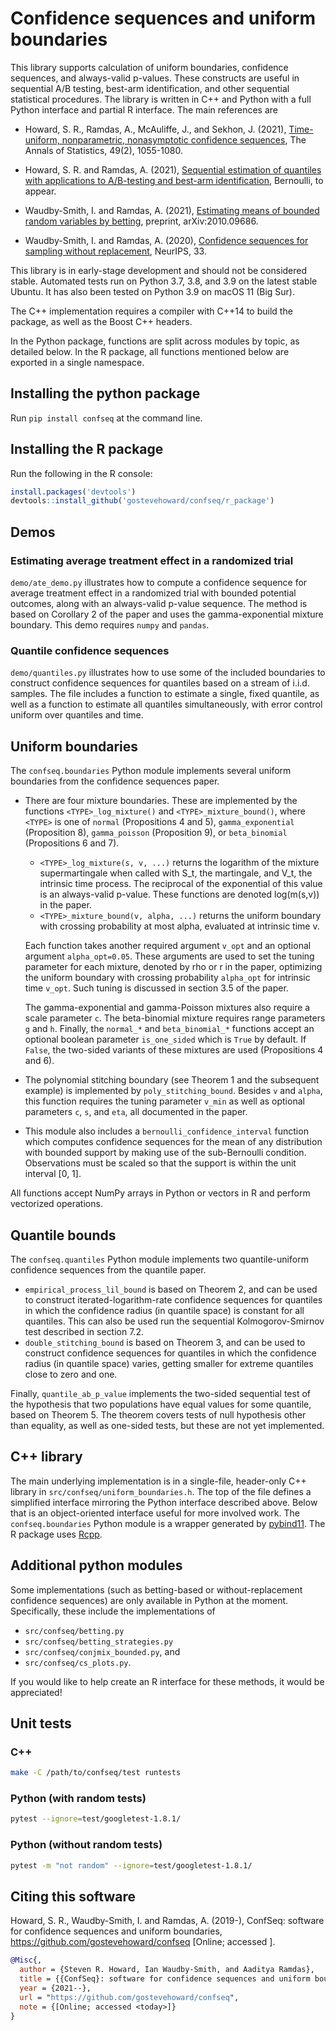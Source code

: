 # Confidence sequences and uniform boundaries

This library supports calculation of uniform boundaries, confidence sequences,
and always-valid p-values. These constructs are useful in sequential A/B
testing, best-arm identification, and other sequential statistical
procedures. The library is written in C++ and Python with a full Python interface and 
partial R interface. The main references are

- Howard, S. R., Ramdas, A., McAuliffe, J., and Sekhon, J. (2021), [Time-uniform,
nonparametric, nonasymptotic confidence 
sequences](https://arxiv.org/abs/1810.08240), The Annals of Statistics, 49(2), 
1055-1080.

- Howard, S. R. and Ramdas, A. (2021), [Sequential estimation of quantiles with
applications to A/B-testing and best-arm
identification](https://arxiv.org/abs/1906.09712), Bernoulli, to appear.

- Waudby-Smith, I. and Ramdas, A. (2021), [Estimating means of bounded random
variables by betting](https://arxiv.org/pdf/2010.09686.pdf), preprint,
arXiv:2010.09686.

- Waudby-Smith, I. and Ramdas, A. (2020), [Confidence sequences for sampling
without replacement](https://arxiv.org/pdf/2006.04347.pdf), NeurIPS, 33.

This library is in early-stage development and should not be considered
stable. Automated tests run on Python 3.7, 3.8, and 3.9 on the latest 
stable Ubuntu. It has also been tested on Python 3.9 on macOS 11 (Big Sur).

The C++ implementation requires a compiler with C++14 to build
the package, as well as the Boost C++ headers.

In the Python package, functions are split across modules by topic, as detailed
below. In the R package, all functions mentioned below are exported in a single
namespace.

## Installing the python package

Run `pip install confseq` at the command line.

## Installing the R package

Run the following in the R console:

```R
install.packages('devtools')
devtools::install_github('gostevehoward/confseq/r_package')
```

## Demos

### Estimating average treatment effect in a randomized trial

`demo/ate_demo.py` illustrates how to compute a confidence sequence for average
treatment effect in a randomized trial with bounded potential outcomes, along
with an always-valid p-value sequence. The method is based on Corollary 2 of the
paper and uses the gamma-exponential mixture boundary. This demo requires
`numpy` and `pandas`.

### Quantile confidence sequences

`demo/quantiles.py` illustrates how to use some of the included boundaries to
construct confidence sequences for quantiles based on a stream of
i.i.d. samples. The file includes a function to estimate a single, fixed
quantile, as well as a function to estimate all quantiles simultaneously, with
error control uniform over quantiles and time.

## Uniform boundaries

The `confseq.boundaries` Python module implements several uniform boundaries
from the confidence sequences paper.

* There are four mixture boundaries. These are implemented by the functions
  `<TYPE>_log_mixture()` and `<TYPE>_mixture_bound()`, where `<TYPE>` is one of
  `normal` (Propositions 4 and 5), `gamma_exponential` (Proposition 8),
  `gamma_poisson` (Proposition 9), or `beta_binomial` (Propositions 6 and 7).
    * `<TYPE>_log_mixture(s, v, ...)` returns the logarithm of the mixture
      supermartingale when called with S\_t, the martingale, and V\_t, the
      intrinsic time process. The reciprocal of the exponential of this value is
      an always-valid p-value. These functions are denoted log(m(s,v)) in the
      paper.
    * `<TYPE>_mixture_bound(v, alpha, ...)` returns the uniform boundary with
      crossing probability at most alpha, evaluated at intrinsic time v.

    Each function takes another required argument `v_opt` and an optional
    argument `alpha_opt=0.05`. These arguments are used to set the tuning
    parameter for each mixture, denoted by rho or r in the paper, optimizing the
    uniform boundary with crossing probability `alpha_opt` for intrinsic time
    `v_opt`. Such tuning is discussed in section 3.5 of the paper.

    The gamma-exponential and gamma-Poisson mixtures also require a scale
    parameter `c`. The beta-binomial mixture requires range parameters `g` and
    `h`. Finally, the `normal_*` and `beta_binomial_*` functions accept an
    optional boolean parameter `is_one_sided` which is `True` by default. If
    `False`, the two-sided variants of these mixtures are used (Propositions 4
    and 6).
* The polynomial stitching boundary (see Theorem 1 and the subsequent example)
  is implemented by `poly_stitching_bound`. Besides `v` and `alpha`, this
  function requires the tuning parameter `v_min` as well as optional parameters
  `c`, `s`, and `eta`, all documented in the paper.
* This module also includes a `bernoulli_confidence_interval` function which
  computes confidence sequences for the mean of any distribution with bounded
  support by making use of the sub-Bernoulli condition. Observations must be
  scaled so that the support is within the unit interval [0, 1].

All functions accept NumPy arrays in Python or vectors in R and perform
vectorized operations.

## Quantile bounds

The `confseq.quantiles` Python module implements two quantile-uniform confidence
sequences from the quantile paper.

* `empirical_process_lil_bound` is based on Theorem 2, and can be used to
  construct iterated-logarithm-rate confidence sequences for quantiles in which
  the confidence radius (in quantile space) is constant for all quantiles. This
  can also be used run the sequential Kolmogorov-Smirnov test described in
  section 7.2.
* `double_stitching_bound` is based on Theorem 3, and can be used to construct
  confidence sequences for quantiles in which the confidence radius (in quantile
  space) varies, getting smaller for extreme quantiles close to zero and one.

Finally, `quantile_ab_p_value` implements the two-sided sequential test of the
hypothesis that two populations have equal values for some quantile, based on
Theorem 5. The theorem covers tests of null hypothesis other than equality, as
well as one-sided tests, but these are not yet implemented.

## C++ library

The main underlying implementation is in a single-file, header-only C++ library in
`src/confseq/uniform_boundaries.h`. The top of the file defines a simplified
interface mirroring the Python interface described above. Below that is an
object-oriented interface useful for more involved work. The
`confseq.boundaries` Python module is a wrapper generated by
[pybind11](https://github.com/pybind/pybind11). The R package uses
[Rcpp](http://www.rcpp.org).

## Additional python modules

Some implementations (such as betting-based or without-replacement confidence
sequences) are only available in Python at the moment. Specifically, these
include the implementations of
* `src/confseq/betting.py`
* `src/confseq/betting_strategies.py`
* `src/confseq/conjmix_bounded.py`, and
* `src/confseq/cs_plots.py`.

If you would like to help create an R interface for these methods,
it would be appreciated!

## Unit tests

### C++

```bash
make -C /path/to/confseq/test runtests
```

### Python (with random tests)

```bash 
pytest --ignore=test/googletest-1.8.1/
```

### Python (without random tests)

```bash
pytest -m "not random" --ignore=test/googletest-1.8.1/
```

## Citing this software

Howard, S. R., Waudby-Smith, I. and Ramdas, A. (2019-), ConfSeq: software for confidence
sequences and uniform boundaries, https://github.com/gostevehoward/confseq
[Online; accessed <current date>].

```bibtex
@Misc{,
  author = {Steven R. Howard, Ian Waudby-Smith, and Aaditya Ramdas},
  title = {{ConfSeq}: software for confidence sequences and uniform boundaries},
  year = {2021--},
  url = "https://github.com/gostevehoward/confseq",
  note = {[Online; accessed <today>]}
}
```
